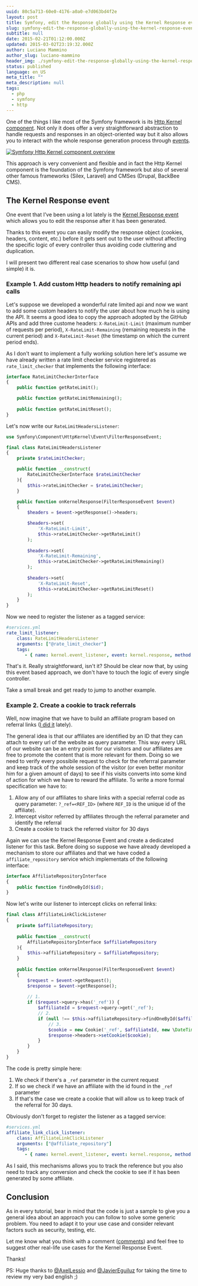 ```yaml
---
uuid: 80c5a713-60e0-4176-a0a0-e7d063bd4f2e
layout: post
title: Symfony, edit the Response globally using the Kernel Response event
slug: symfony-edit-the-response-globally-using-the-kernel-response-event
subtitle: null
date: 2015-02-21T01:12:00.000Z
updated: 2015-03-02T23:19:32.000Z
author: Luciano Mammino
author_slug: luciano-mammino
header_img: ./symfony-edit-the-response-globally-using-the-kernel-response-event.jpg
status: published
language: en_US
meta_title: ""
meta_description: null
tags:
  - php
  - symfony
  - http
---
```


One of the things I like most of the Symfony framework is its [Http Kernel component](https://packagist.org/packages/symfony/http-kernel). Not only it does offer a very straightforward abstraction to handle requests and responses in an object-oriented way but it also allows you to interact with the whole response generation process through [events](http://symfony.com/doc/current/components/http_kernel/introduction.html#creating-an-event-listener).

[![Symfony Http Kernel component overview](./symfony-http-kernel-component-overview-scheme.png)](http://symfony.com/doc/current/components/http_kernel/introduction.html)

This approach is very convenient and flexible and in fact the Http Kernel component is the foundation of the Symfony framework but also of several other famous frameworks (Silex, Laravel) and CMSes (Drupal, BackBee CMS).


## The Kernel Response event
One event that I’ve been using a lot lately is the  [Kernel Response event](http://api.symfony.com/master/Symfony/Component/HttpKernel/Event/FilterResponseEvent.html) which allows you to edit the response after it has been generated.

Thanks to this event you can easily modify the response object (cookies, headers, content, etc.) before it gets sent out to the user without affecting the specific logic of every controller thus avoiding code cluttering and duplication.

I will present two different real case scenarios to show how useful (and simple) it is.

### Example 1. Add custom Http headers to notify remaining api calls
Let's suppose we developed a wonderful rate limited api and now we want to add some custom headers to notify the user about how much he is using the API.
It seems a good idea to copy the approach adopted by the GitHub APIs and add three custome headers: `X-RateLimit-Limit` (maximum number of requests per period), `X-RateLimit-Remaining` (remaining requests in the current period) and `X-RateLimit-Reset` (the timestamp on which the current period ends).

As I don't want to implement a fully working solution here let's assume we have already written a rate limit checker service registered as `rate_limit_checker` that implements the following interface:

```php
interface RateLimitCheckerInterface
{
	public function getRateLimit();

	public function getRateLimitRemaining();
    
    public function getRateLimitReset();
}
```

Let's now write our `RateLimitHeadersListener`:

```php
use Symfony\Component\HttpKernel\Event\FilterResponseEvent;

final class RateLimitHeadersListener
{
	private $rateLimitChecker;

	public function __construct(
    	RateLimitCheckerInterface $rateLimitChecker
    ){
    	$this->rateLimitChecker = $rateLimitChecker;
    }

    public function onKernelResponse(FilterResponseEvent $event)
    {   
        $headers = $event->getResponse()->headers;

        $headers->set(
        	'X-RateLimit-Limit',
            $this->rateLimitChecker->getRateLimit()
        );
        
        $headers->set(
        	'X-RateLimit-Remaining',
            $this->rateLimitChecker->getRateLimitRemaining()
        );
        
        $headers->set(
        	'X-RateLimit-Reset',
            $this->rateLimitChecker->getRateLimitReset()
        );
    }   
}
```

Now we need to register the listener as a tagged service:

```yaml
#services.yml
rate_limit_listener:
    class: RateLimitHeadersListener
    arguments: ["@rate_limit_checker"]
    tags:
       - { name: kernel.event_listener, event: kernel.response, method: onKernelResponse }
```

That's it. Really straightforward, isn't it?
Should be clear now that, by using this event based approach, we don't have to touch the logic of every single controller.

Take a small break and get ready to jump to another example.

### Example 2. Create a cookie to track referrals

Well, now imagine that we have to build an affiliate program based on referral links ([I did it](https://sbaam.com/affiliates?_r=9oj) lately). 

The general idea is that our affiliates are identified by an ID that they can attach to every url of the website as query parameter. This way every URL of our website can be an entry point for our visitors and our affiliates are free to promote the content that is more relevant for them.
Doing so we need to verify every possibile request to check for the referrral parameter and keep track of the whole session of the visitor (or even better monitor him for a given amount of days) to see if his visits converts into some kind of action for which we have to reward the affiliate.
To write a more formal specification we have to:

  1. Allow any of our affiliates to share links with a special referral code as query parameter: `?_ref=<REF_ID>` (where `REF_ID` is the unique id of the affiliate).
  2. Intercept visitor referred by affiliates through the referral parameter and identify the referral
  3. Create a cookie to track the referred visitor for 30 days

Again we can use the Kernel Response Event and create a dedicated listener for this task. Before doing so suppose we have already developed a mechanism to store our affiliates and that we have coded a `affiliate_repository` service which implementats of the following interface:

```php
interface AffiliateRepositoryInterface
{
	public function findOneById($id);
}
```

Now let's write our listener to intercept clicks on referral links:

```php
final class AffiliateLinkClickListener
{
	private $affiliateRepository;
    
    public function __construct(
    	AffiliateRepositoryInterface $affiliateRepository
    ){
    	$this->affiliateRepository = $affiliateRepository;
    }
    
    public function onKernelResponse(FilterResponseEvent $event)
    {
    	$request = $event->getRequest();
        $response = $event->getResponse();
        
        // 1.
        if ($request->query->has('_ref')) {
        	$affiliateId = $request->query->get('_ref');
            // 2.
            if (null !== $this->affiliateRepository->findOneById($affiliateId)) {
            	// 3.
                $cookie = new Cookie('_ref', $affiliateId, new \DateTime('+30 days'));
                $response->headers->setCookie($cookie);
            }
        }
    }
}
```

The code is pretty simple here:

  1. We check if there's a `_ref` parameter in the current request
  2. If so we check if we have an affiliate with the id found in the `_ref` parameter
  3. If that's the case we create a cookie that will allow us to keep track of the referral for 30 days.
  
Obviously don't forget to register the listener as a tagged service:

```yaml
#services.yml
affiliate_link_click_listener:
    class: AffiliateLinkClickListener
    arguments: ["@affiliate_repository"]
    tags:
       - { name: kernel.event_listener, event: kernel.response, method: onKernelResponse }
```

As I said, this mechanisms allows you to track the reference but you also need to track any conversion and check the cookie to see if it has been generated by some affiliate.

## Conclusion

As in every tutorial, bear in mind that the code is just a sample to give you a general idea about an approach you can follow to solve some generic problem. You need to adapt it to your use case and consider relevant factors such as security, testing, etc.

Let me know what you think with a comment ([comments](#disqus_thread)) and feel free to suggest other real-life use cases for the Kernel Response Event.

Thanks!

PS: Huge thanks to [@AxelLessio](http://twitter.com/AxelLessio) and [@JavierEguiluz](http://twitter.com/javiereguiluz) for taking the time to review my very bad english ;)
